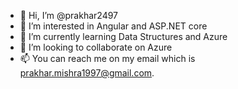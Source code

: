 - 👋 Hi, I’m @prakhar2497
- 👀 I’m interested in Angular and ASP.NET core
- 🌱 I’m currently learning Data Structures and Azure
- 💞️ I’m looking to collaborate on Azure
- 📫 You can reach me on my email which is prakhar.mishra1997@gmail.com.

<!---
prakhar2497/prakhar2497 is a ✨ special ✨ repository because its `README.md` (this file) appears on your GitHub profile.
You can click the Preview link to take a look at your changes.
--->
